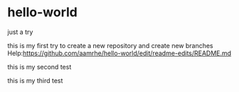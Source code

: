 # hello-world
just a try

this is my first try to create a new repository and create new branches
Help:https://github.com/aamrhe/hello-world/edit/readme-edits/README.md


this is my second test

this is my third test